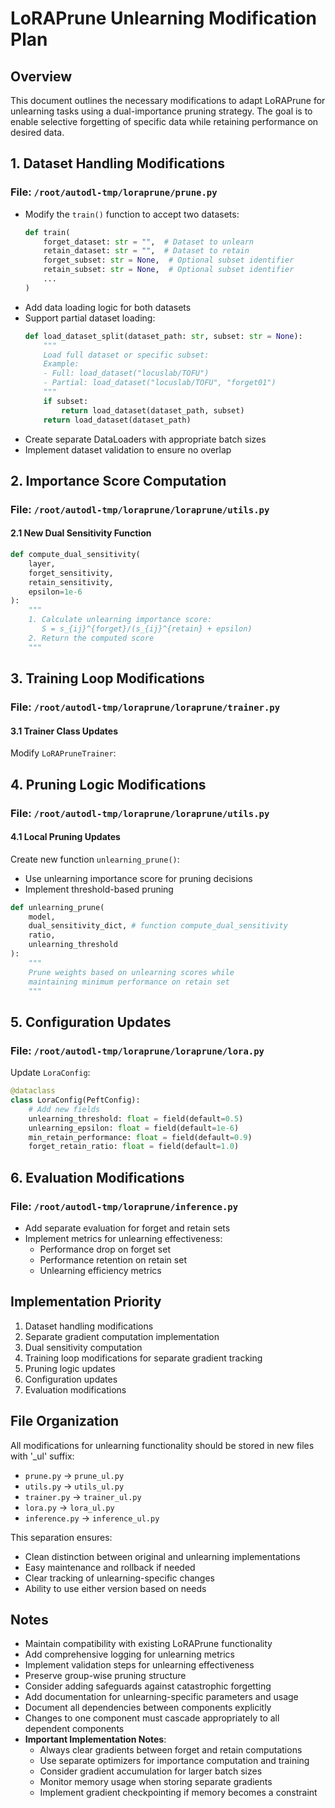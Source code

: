 # LoRAPrune Unlearning Modification Plan

## Overview
This document outlines the necessary modifications to adapt LoRAPrune for unlearning tasks using a dual-importance pruning strategy. The goal is to enable selective forgetting of specific data while retaining performance on desired data.

## 1. Dataset Handling Modifications
### File: `/root/autodl-tmp/loraprune/prune.py`
- Modify the `train()` function to accept two datasets:
  ```python
  def train(
      forget_dataset: str = "",  # Dataset to unlearn
      retain_dataset: str = "",  # Dataset to retain
      forget_subset: str = None,  # Optional subset identifier
      retain_subset: str = None,  # Optional subset identifier
      ...
  )
  ```
- Add data loading logic for both datasets
- Support partial dataset loading:
  ```python
  def load_dataset_split(dataset_path: str, subset: str = None):
      """
      Load full dataset or specific subset:
      Example: 
      - Full: load_dataset("locuslab/TOFU")
      - Partial: load_dataset("locuslab/TOFU", "forget01")
      """
      if subset:
          return load_dataset(dataset_path, subset)
      return load_dataset(dataset_path)
  ```
- Create separate DataLoaders with appropriate batch sizes
- Implement dataset validation to ensure no overlap

## 2. Importance Score Computation
### File: `/root/autodl-tmp/loraprune/loraprune/utils.py`



#### 2.1 New Dual Sensitivity Function
```python
def compute_dual_sensitivity(
    layer,
    forget_sensitivity,
    retain_sensitivity,
    epsilon=1e-6
):
    """
    1. Calculate unlearning importance score:
       S = s_{ij}^{forget}/(s_{ij}^{retain} + epsilon)
    2. Return the computed score
    """
```


## 3. Training Loop Modifications
### File: `/root/autodl-tmp/loraprune/loraprune/trainer.py`

#### 3.1 Trainer Class Updates
Modify `LoRAPruneTrainer`:


## 4. Pruning Logic Modifications
### File: `/root/autodl-tmp/loraprune/loraprune/utils.py`

#### 4.1 Local Pruning Updates
Create new function `unlearning_prune()`:
- Use unlearning importance score for pruning decisions
- Implement threshold-based pruning

```python
def unlearning_prune(
    model,
    dual_sensitivity_dict, # function compute_dual_sensitivity  
    ratio,
    unlearning_threshold
):
    """
    Prune weights based on unlearning scores while
    maintaining minimum performance on retain set
    """
```


## 5. Configuration Updates
### File: `/root/autodl-tmp/loraprune/loraprune/lora.py`

Update `LoraConfig`:
```python
@dataclass
class LoraConfig(PeftConfig):
    # Add new fields
    unlearning_threshold: float = field(default=0.5)
    unlearning_epsilon: float = field(default=1e-6)
    min_retain_performance: float = field(default=0.9)
    forget_retain_ratio: float = field(default=1.0)
```

## 6. Evaluation Modifications
### File: `/root/autodl-tmp/loraprune/inference.py`

- Add separate evaluation for forget and retain sets
- Implement metrics for unlearning effectiveness:
  - Performance drop on forget set
  - Performance retention on retain set
  - Unlearning efficiency metrics

## Implementation Priority
1. Dataset handling modifications
2. Separate gradient computation implementation
3. Dual sensitivity computation
4. Training loop modifications for separate gradient tracking
5. Pruning logic updates
6. Configuration updates
7. Evaluation modifications

## File Organization
All modifications for unlearning functionality should be stored in new files with '_ul' suffix:
- `prune.py` → `prune_ul.py`
- `utils.py` → `utils_ul.py`
- `trainer.py` → `trainer_ul.py`
- `lora.py` → `lora_ul.py`
- `inference.py` → `inference_ul.py`

This separation ensures:
- Clean distinction between original and unlearning implementations
- Easy maintenance and rollback if needed
- Clear tracking of unlearning-specific changes
- Ability to use either version based on needs

## Notes
- Maintain compatibility with existing LoRAPrune functionality
- Add comprehensive logging for unlearning metrics
- Implement validation steps for unlearning effectiveness
- Preserve group-wise pruning structure
- Consider adding safeguards against catastrophic forgetting
- Add documentation for unlearning-specific parameters and usage
- Document all dependencies between components explicitly
- Changes to one component must cascade appropriately to all dependent components
- **Important Implementation Notes**:
  - Always clear gradients between forget and retain computations
  - Use separate optimizers for importance computation and training
  - Consider gradient accumulation for larger batch sizes
  - Monitor memory usage when storing separate gradients
  - Implement gradient checkpointing if memory becomes a constraint